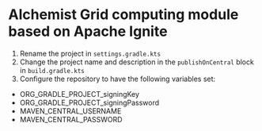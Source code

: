 # Alchemist Grid computing module based on Apache Ignite

1. Rename the project in `settings.gradle.kts`
1. Change the project name and description in the `publishOnCentral` block in `build.gradle.kts`
1. Configure the repository to have the following variables set:
  * ORG_GRADLE_PROJECT_signingKey
  * ORG_GRADLE_PROJECT_signingPassword
  * MAVEN_CENTRAL_USERNAME
  * MAVEN_CENTRAL_PASSWORD
